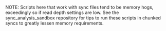 NOTE: Scripts here that work with sync files tend to be memory hogs, exceedingly so if read depth settings are low. See the sync_analysis_sandbox repository for tips to run these scripts in chunked syncs to greatly lessen memory requirements.
